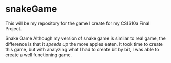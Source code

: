 # snakeGame
This will be my repository for the game I create for my CSIS10a Final Project.

Snake Game 
Although my version of snake game is similar to real game, the difference is that it *speeds up* the more apples eaten.
It took time to create this game, but with analyzing what I had to create bit by bit, I was able to create a well functioning game.
